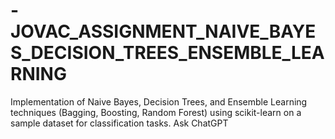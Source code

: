 # -JOVAC_ASSIGNMENT_NAIVE_BAYES_DECISION_TREES_ENSEMBLE_LEARNING
Implementation of Naive Bayes, Decision Trees, and Ensemble Learning techniques (Bagging, Boosting, Random Forest) using scikit-learn on a sample dataset for classification tasks.          Ask ChatGPT
